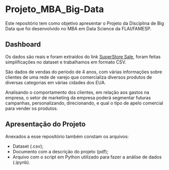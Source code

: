 # Projeto_MBA_Big-Data
Este repositório tem como objetivo apresentar o Projeto da Disciplina de Big Data que foi desenvolvido no MBA em Data Science da FLAI/FAMESP. 

## Dashboard
Os dados são reais e foram extraídos do link [SuperStore Sale](https://community.tableau.com/s/question/0D54T00000CWeX8SAL/sample-superstore-sales-excelxls), foram feitas simplificações no dataset e trabalhamos em formato CSV.  
  
  São dados de vendas do período de 4 anos, com várias informações sobre clientes de uma rede de varejo que comercializa diversos produtos de diversas categorias em várias cidades dos EUA.

  Analisando o comportamento dos clientes, em relação aos gastos na empresa, o setor de marketing da empresa poderá segmentar futuras campanhas, personalizando, direcionando, e qual o tipo de apelo comercial para vender os produtos.

## Apresentação do Projeto
Anexados a esse repositório também constam os arquivos: 
* Dataset (.csv);
* Documento com a descrição do projeto (pdf);
* Arquivo com o script em Python utilizado para fazer a análise de dados (.ipynb).
